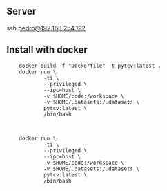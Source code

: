
## Server

ssh pedro@192.168.254.192

## Install with docker

        docker build -f "Dockerfile" -t pytcv:latest .
        docker run \
                -ti \
                --privileged \
                --ipc=host \
                -v $HOME/code:/workspace \
                -v $HOME/.datasets:/.datasets \
                pytcv:latest \
                /bin/bash



        docker run \
                -ti \
                --privileged \
                --ipc=host \
                -v $HOME/code:/workspace \
                -v $HOME/.datasets:/.datasets \
                pytcv:latest \
                /bin/bash
